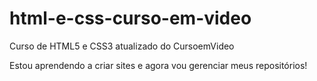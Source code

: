 # html-e-css-curso-em-video
 Curso de HTML5 e CSS3 atualizado do CursoemVideo

 Estou aprendendo a criar sites e agora vou gerenciar meus repositórios!
